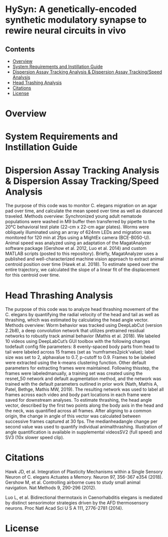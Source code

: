 # HySyn: A genetically-encoded synthetic modulatory synapse to rewire neural circuits in vivo

## Contents

- [Overview](#overview)
- [System Requirements and Instillation Guide](#system-requirements-and-Instillation-Guide)
- [Dispersion Assay Tracking Analysis & Dispersion Assay Tracking/Speed Analysis](#Dispersion-Assay-Tracking-Analysis-&-Dispersion-Assay-Tracking/Speed-Analysis)
- [Head Trashing Analysis](#Head-Trashing-Analysis)
- [Citations](#Citations)
- [License](#license)

# Overview

# System Requirements and Instillation Guide


# Dispersion Assay Tracking Analysis & Dispersion Assay Tracking/Speed Analysis

The purpose of this code was to monitor C. elegans migration on an agar pad over time, and calculate the mean speed over time as well as distanced traveled. Methods overview: Synchronized young adult nematode populations were washed in M9 buffer then transferred by pipette to the 20°C behavioral test plate (22-cm x 22-cm agar plates). Worms were obliquely illuminated using an array of 624nm LEDs and migration was monitored for 120 min at 2fps using a MightEx camera (BCE-B050-U). Animal speed was analyzed using an adaptation of the MagatAnalyzer software package (Gershow et al. 2012, Luo et al. 2014) and custom MATLAB scripts (posted to this repository). Briefly, MagatAnalyzer uses a published and well-characterized machine vision approach to extract animal centroid position over time (Hawk et al. 2018). To estimate speed over the entire trajectory, we calculated the slope of a linear fit of the displacement for this centroid over time.


# Head Thrashing Analysis

The purpose of this code was to analyze head thrashing movement of the C. elegans by quantifying the radial velocity of the head and tail as well as thrashing, which was estimated by calculating the head angle vector. Methods overview: Worm behavior was tracked using DeepLabCut (version 2.2b8), a deep convolution network that utilizes pretrained residual networks to robustly track animal behavior (Mathis et al. 2018). We labeled 10 videos using DeepLabCut’s GUI toolbox with the following changes todefault config file parameters: 8 evenly-spaced body parts from head to tail were labeled across 15 frames (set as ‘numframes2pick’value); label size was set to 2, alphavalue to 0.7, p-cutoff to 0.9.  Frames  to  be  labeled  were  extracted  using  the  k-means  clustering  function.  Other  default parameters for extracting frames were maintained. Following thisstep, the frames were labeledmanually,  a  training  set  was  created  using  the  resnet_50  network  and  default  augmentation method,  and  the  network  was  trained  with  the  default  parameters  outlined  in prior  work (Nath, Mathis A, Patel, Bethge, Mathis MW, 2019). The resulting network was used to label all frames across each video and body part locations in each frame  were  saved  for  downstream  analyses. To  estimate  thrashing,  the  head  angle  vector, described  by  the first two  points  along the  body axis  in  the  head  and the  neck,  was  quantified across  all  frames.  After  aligning  to  a  common  origin,  the  change  in  angle  of  this  vector  was calculated between successive frames captured at 30 fps. The medianheadangle change per second value was used to quantify individual animalthrashing. Illustration of angle quantification is available in supplemental videosSV2 (full speed) and SV3 (10x slower speed clip).

# Citations

Hawk JD, et al. Integration of Plasticity Mechanisms within a Single Sensory Neuron of C. elegans Actuates a Memory. Neuron 97, 356-367 e354 (2018). Gershow M, et al. Controlling airborne cues to study small animal navigation. Nat Methods 9, 290-296 (2012).

Luo L, et al. Bidirectional thermotaxis in Caenorhabditis elegans is mediated by distinct sensorimotor strategies driven by the AFD thermosensory neurons. Proc Natl Acad Sci U S A 111, 2776-2781 (2014).

# License
